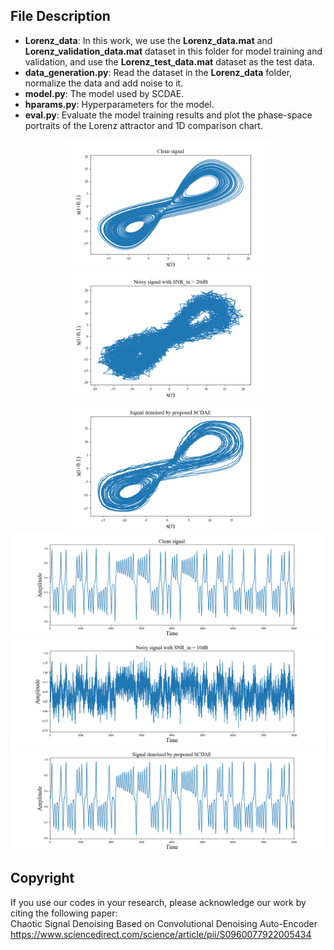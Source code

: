 ## File Description
* **Lorenz_data**: In this work, we use the **Lorenz_data.mat** and **Lorenz_validation_data.mat** dataset in this folder for model training and validation, and use the **Lorenz_test_data.mat** dataset as the test data.
* **data_generation.py**: Read the dataset in the **Lorenz_data** folder, normalize the data and add noise to it.
* **model.py**: The model used by SCDAE.
* **hparams.py**: Hyperparameters for the model.
* **eval.py**: Evaluate the model training results and plot the phase-space portraits of the Lorenz attractor and 1D comparison chart.
<div align=center>
<img src="fig/Figure_1.png" width="330"><img src="fig/Figure_2.png" width="330"><img src="fig/Figure_3.png" width="330">
<img src="fig/Figure_4.png" width="650">
<img src="fig/Figure_5.png" width="650">
<img src="fig/Figure_6.png" width="650">
</div>

## Copyright
If you use our codes in your research, please acknowledge our work by citing the following paper:  
Chaotic Signal Denoising Based on Convolutional Denoising Auto-Encoder
https://www.sciencedirect.com/science/article/pii/S0960077922005434
